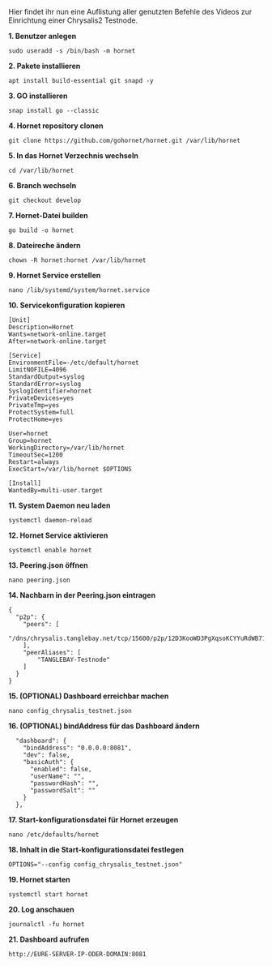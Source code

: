 Hier findet ihr nun eine Auflistung aller genutzten Befehle des Videos zur Einrichtung einer Chrysalis2 Testnode.

**1. Benutzer anlegen**
```
sudo useradd -s /bin/bash -m hornet
```

**2. Pakete installieren**
```
apt install build-essential git snapd -y
```

**3. GO installieren**
```
snap install go --classic
```

**4. Hornet repository clonen**
```
git clone https://github.com/gohornet/hornet.git /var/lib/hornet
```

**5. In das Hornet Verzechnis wechseln**
```
cd /var/lib/hornet
```

**6. Branch wechseln**
```
git checkout develop
```

**7. Hornet-Datei builden**
```
go build -o hornet
```

**8. Dateireche ändern**
```
chown -R hornet:hornet /var/lib/hornet
```

**9. Hornet Service erstellen**
```
nano /lib/systemd/system/hornet.service
```

**10. Servicekonfiguration kopieren**
```
[Unit]
Description=Hornet
Wants=network-online.target
After=network-online.target

[Service]
EnvironmentFile=-/etc/default/hornet
LimitNOFILE=4096
StandardOutput=syslog
StandardError=syslog
SyslogIdentifier=hornet
PrivateDevices=yes
PrivateTmp=yes
ProtectSystem=full
ProtectHome=yes

User=hornet
Group=hornet
WorkingDirectory=/var/lib/hornet
TimeoutSec=1200
Restart=always
ExecStart=/var/lib/hornet $OPTIONS

[Install]
WantedBy=multi-user.target
```

**11. System Daemon neu laden**
```
systemctl daemon-reload
```

**12. Hornet Service aktivieren**
```
systemctl enable hornet
```

**13. Peering.json öffnen**
```
nano peering.json
```

**14. Nachbarn in der Peering.json eintragen**
```
{
  "p2p": {
    "peers": [
        "/dns/chrysalis.tanglebay.net/tcp/15600/p2p/12D3KooWD3PgXqsoKCYYuRdWB71EYEX17mv9HQ1BB2PaDns16UWE"
    ],
    "peerAliases": [
        "TANGLEBAY-Testnode"
    ]
  }
}
```

**15. (OPTIONAL) Dashboard erreichbar machen**
```
nano config_chrysalis_testnet.json
```

**16. (OPTIONAL) bindAddress für das Dashboard ändern**
```
  "dashboard": {
    "bindAddress": "0.0.0.0:8081",
    "dev": false,
    "basicAuth": {
      "enabled": false,
      "userName": "",
      "passwordHash": "",
      "passwordSalt": ""
    }
  },
```

**17. Start-konfigurationsdatei für Hornet erzeugen**
```
nano /etc/defaults/hornet
```

**18. Inhalt in die Start-konfigurationsdatei festlegen**
```
OPTIONS="--config config_chrysalis_testnet.json"
```

**19. Hornet starten**
```
systemctl start hornet
```

**20. Log anschauen**
```
journalctl -fu hornet
```

**21. Dashboard aufrufen**
```
http://EURE-SERVER-IP-ODER-DOMAIN:8081
```

